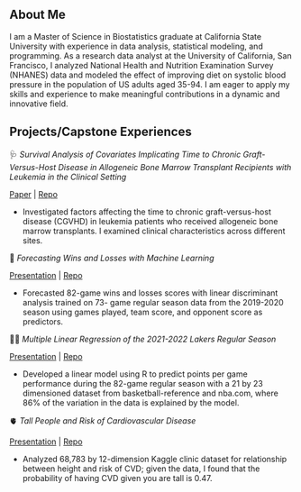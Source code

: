 ## About Me

I am a Master of Science in Biostatistics graduate at California State University with experience in data analysis, statistical modeling, and programming. As a 
research data analyst at the University of California, San Francisco, I analyzed National Health and Nutrition 
Examination Survey (NHANES) data and modeled the effect of improving diet on systolic blood pressure in the population 
of US adults aged 35-94. I am eager to apply my skills and experience to make meaningful contributions in a dynamic and innovative field.






## Projects/Capstone Experiences 

 🩺 *Survival Analysis of Covariates Implicating Time to Chronic Graft-Versus-Host Disease in Allogeneic Bone Marrow Transplant Recipients with Leukemia in the Clinical Setting*

[Paper](hereisthelink) | [Repo](hereisthelink.com)

- Investigated factors affecting the time to chronic graft-versus-host disease (CGVHD) in leukemia patients who received
allogeneic bone marrow transplants. I examined clinical characteristics across different sites.


 🏀 *Forecasting Wins and Losses with Machine Learning*

[Presentation](hereisthelink.com) | [Repo](hereisthelink.com)
 
- Forecasted 82-game wins and losses scores with linear discriminant analysis trained on 73- game regular season data from
the 2019-2020 season using games played, team score, and opponent score as predictors.


 ⛹🏾 ️*Multiple Linear Regression of the 2021-2022 Lakers Regular Season*

[Presentation](hereisthelink.com) | [Repo](hereisthelink.com)
 
- Developed a linear model using R to predict points per game performance during the 82-game regular season 
with a 21 by 23 dimensioned dataset from basketball-reference and nba.com, where 86% of the variation in the 
data is explained by the model.


 🫀 *Tall People and Risk of Cardiovascular Disease*

[Presentation](hereisthelink.com) | [Repo](hereisthelink.com)

- Analyzed 68,783 by 12-dimension Kaggle clinic dataset for relationship between height and risk of CVD; given 
the data, I found that the probability of having CVD given you are tall is 0.47.
